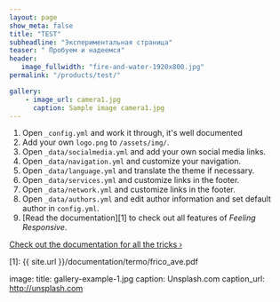 ```yaml
---
layout: page
show_meta: false
title: "TEST"
subheadline: "Экспериментальная страница"
teaser: " Пробуем и надеемся"
header:
   image_fullwidth: "fire-and-water-1920x800.jpg"
permalink: "/products/test/"

gallery:
    - image_url: camera1.jpg
      caption: Sample image camera1.jpg
---
```

1. Open `_config.yml` and work it through, it's well documented 
1. Add your own `logo.png` to `/assets/img/`.
1. Open `_data/socialmedia.yml` and add your own social media links.
1. Open `_data/navigation.yml` and customize your navigation.
1. Open `_data/language.yml` and translate the theme if necessary.
1. Open `_data/services.yml` and customize links in the footer.
1. Open `_data/network.yml` and customize links in the footer.
1. Open `_data/authors.yml` and edit author information and set default author in `config.yml`.
1. [Read the documentation][1] to check out all features of *Feeling Responsive*.

<a class="radius button small" href="{{ site.url }}{{ site.baseurl }}/documentation/termo/frico_ave.pdf">Check out the documentation for all the tricks ›</a>

[1]: {{ site.url }}/documentation/termo/frico_ave.pdf

image:
    title: gallery-example-1.jpg
    caption: Unsplash.com
    caption_url: http://unsplash.com
